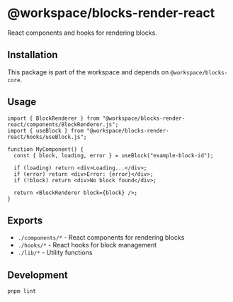 # @workspace/blocks-render-react

React components and hooks for rendering blocks.

## Installation

This package is part of the workspace and depends on `@workspace/blocks-core`.

## Usage

```tsx
import { BlockRenderer } from "@workspace/blocks-render-react/components/BlockRenderer.js";
import { useBlock } from "@workspace/blocks-render-react/hooks/useBlock.js";

function MyComponent() {
  const { block, loading, error } = useBlock("example-block-id");

  if (loading) return <div>Loading...</div>;
  if (error) return <div>Error: {error}</div>;
  if (!block) return <div>No block found</div>;

  return <BlockRenderer block={block} />;
}
```

## Exports

- `./components/*` - React components for rendering blocks
- `./hooks/*` - React hooks for block management
- `./lib/*` - Utility functions

## Development

```bash
pnpm lint
```
